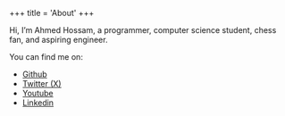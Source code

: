 +++
title = 'About'
+++

Hi, I’m Ahmed Hossam, a programmer, computer science student, chess fan, and aspiring engineer.

You can find me on:
- [Github](https://github.com/ahmedhosssam)
- [Twitter (X)](https://x.com/ahmedhossvm)
- [Youtube](https://www.youtube.com/@ahmedhossam6060)
- [Linkedin](https://www.linkedin.com/in/ahmedhossamm/)
